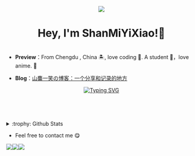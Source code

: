 <p align="center">
  <a href="https://count.getloli.com/"><img src="https://count.getloli.com/get/@山麋一笑?theme=gelbooru"></a>
</p>

<h1 align="center">
  Hey, I'm ShanMiYiXiao!👏
</h1>


<div align="center">
    <img src="https://camo.githubusercontent.com/82291b0fe831bfc6781e07fc5090cbd0a8b912bb8b8d4fec0696c881834f81ac/68747470733a2f2f70726f626f742e6d656469612f394575424971676170492e676966"
width="800"  height="3">
</div>

- **Preview**：From Chengdu , China 🏝, love coding 🐍. A student 🏫，love anime. :ghost:

- **Blog**：[山麋一笑の博客：一个分享和记录的地方](https://www.bojiboqi.fun)

<!-- dynamic typing effect 动态打字效果 -->

<div align="center">
    <a href="https://www.bojiboqi.fun">
      <img src="https://readme-typing-svg.demolab.com?font=Fira+Code&pause=1000&width=435&lines=欢迎来到山麋一笑的Github!;欢迎来到山麋一笑的Github!&center=true&size=27" alt="Typing SVG" />
    </a>
</div>

## <br>

<details>
<summary>:trophy: Github Stats</summary>
<img src="https://bad-apple-github-readme.vercel.app/api?show_bg=1&username=Redbig">
<img src="https://github-profile-trophy.vercel.app/?username=Redbiga">
</details>

- Feel free to contact me :yum:

<a href="https://t.me/Shanmiyixiao" target="_blank"><img src="https://img.shields.io/badge/Telegram-%40山麋一笑-28a8ea"></a><a href="mailto:3106607759@qq.com"><img src="https://img.shields.io/badge/Email-qq%403106607759-orange"></a><a href="https://www.bojiboqi.fun" target="_blank"><img src="https://img.shields.io/badge/Personal%20Site-bojiboqi.fun-red"></a>





